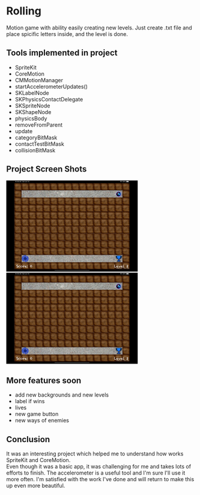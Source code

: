 # Rolling
Motion game with ability easily creating new levels. Just create .txt file and place spicific letters inside, and the level is done. 
## Tools implemented in project
- SpriteKit
- CoreMotion
- CMMotionManager
- startAccelerometerUpdates()
- SKLabelNode
- SKPhysicsContactDelegate
- SKSpriteNode
- SKShapeNode
- physicsBody
- removeFromParent
- update
- categoryBitMask
- contactTestBitMask
- collisionBitMask
 ## Project Screen Shots
<img src="Rolling/Simulator Screen Shot - iPad Air (4th generation) - 2021-06-19 at 10.34.33.png" width="350">
<img src="Rolling/Simulator Screen Shot - iPad Air (4th generation) - 2021-06-19 at 10.34.33.png" width="350">

## More features soon 
- add new backgrounds and new levels
- label if wins
- lives
- new game button
- new ways of enemies 
## Conclusion 
It was an interesting project which helped me to understand how works SpriteKit and CoreMotion.  
Even though it was a basic app, it was challenging for me and takes lots of efforts to finish.
The accelerometer is a useful tool and I'm sure I'll use it more often.
I'm satisfied with the work I've done and will return to make this up even more beautiful.

